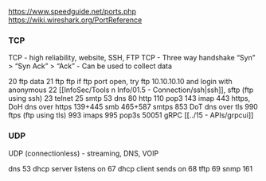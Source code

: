 
https://www.speedguide.net/ports.php
https://wiki.wireshark.org/PortReference
### TCP
TCP - high reliability, website, SSH, FTP
TCP - Three way handshake “Syn” > “Syn Ack” > “Ack” - Can be used to collect data

20 ftp data
21 ftp                ftp     if ftp port open, try ftp 10.10.10.10 and login with anonymous
22 [[InfoSec/Tools n Info/01.5 - Connection/ssh|ssh]], sftp (ftp using ssh)
23 telnet
25 smtp
53 dns
80 http
110 pop3
143 imap
443 https, DoH dns over https
139+445 smb
465+587 smtps
853 DoT dns over tls
990 ftps (ftp using tls)
993 imaps
995 pop3s
50051     gRPC            [[../15 - APIs/grpcui]]

### UDP 
UDP (connectionless) - streaming, DNS, VOIP

dns 53
dhcp server listens on 67
dhcp client sends on 68
tftp 69
snmp 161
